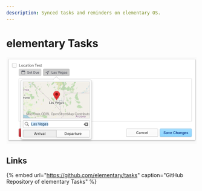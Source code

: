 ```yaml
---
description: Synced tasks and reminders on elementary OS.
---
```


# elementary Tasks

![elementary Tasks supports location based reminders](../.gitbook/assets/io.elementary.tasks.png)

## Links

{% embed url="https://github.com/elementary/tasks" caption="GitHub Repository of elementary Tasks" %}

